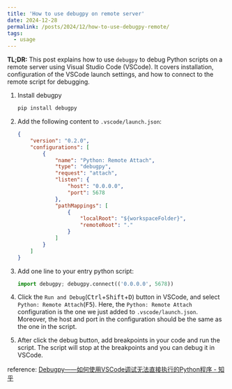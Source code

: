 ```yaml
---
title: 'How to use debugpy on remote server'
date: 2024-12-28
permalink: /posts/2024/12/how-to-use-debugpy-remote/
tags:
  - usage
---
```


**TL;DR:** This post explains how to use `debugpy` to debug Python scripts on a remote server using Visual Studio Code (VSCode). It covers installation, configuration of the VSCode launch settings, and how to connect to the remote script for debugging.

<!--more-->

1. Install debugpy

    ```bash
    pip install debugpy
    ```

2. Add the following content to `.vscode/launch.json`:

    ```json
    {
        "version": "0.2.0",
        "configurations": [
            {
                "name": "Python: Remote Attach",
                "type": "debugpy",
                "request": "attach",
                "listen": {
                    "host": "0.0.0.0",
                    "port": 5678
                },
                "pathMappings": [
                    {
                        "localRoot": "${workspaceFolder}", 
                        "remoteRoot": "."
                    }
                ]
            }
        ]
    }
    ```

3. Add one line to your entry python script:

    ```python
    import debugpy; debugpy.connect(('0.0.0.0', 5678))
    ```

4. Click the `Run and Debug`(<kbd>Ctrl</kbd>+<kbd>Shift</kbd>+<kbd>D</kbd>) button in VSCode, and select `Python: Remote Attach`(<kbd>F5</kbd>). Here, the `Python: Remote Attach` configuration is the one we just added to `.vscode/launch.json`. Moreover, the host and port in the configuration should be the same as the one in the script.

5. After click the debug button, add breakpoints in your code and run the script. The script will stop at the breakpoints and you can debug it in VSCode.

reference: [Debugpy——如何使用VSCode调试无法直接执行的Python程序 - 知乎](https://zhuanlan.zhihu.com/p/560405414)
